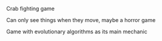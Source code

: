 Crab fighting game

Can only see things when they move, maybe a horror game

Game with evolutionary algorithms as its main mechanic